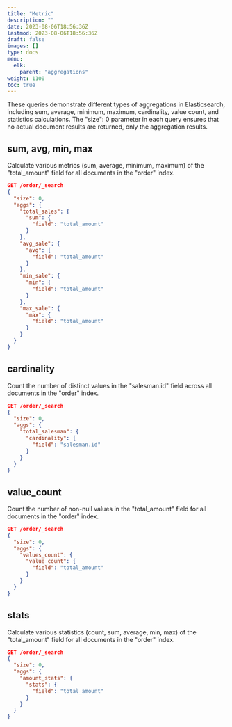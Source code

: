 ```yaml
---
title: "Metric"
description: ""
date: 2023-08-06T18:56:36Z
lastmod: 2023-08-06T18:56:36Z
draft: false
images: []
type: docs
menu:
  elk:
    parent: "aggregations"
weight: 1100
toc: true
---
```


These queries demonstrate different types of aggregations in Elasticsearch, including sum, average, minimum, maximum, cardinality, value count, and statistics calculations. The "size": 0 parameter in each query ensures that no actual document results are returned, only the aggregation results.

## sum, avg, min, max
Calculate various metrics (sum, average, minimum, maximum) of the "total_amount" field for all documents in the "order" index.
```json
GET /order/_search
{
  "size": 0,
  "aggs": {
    "total_sales": {
      "sum": {
        "field": "total_amount"
      }
    },
    "avg_sale": {
      "avg": {
        "field": "total_amount"
      }
    },
    "min_sale": {
      "min": {
        "field": "total_amount"
      }
    },
    "max_sale": {
      "max": {
        "field": "total_amount"
      }
    }
  }
}
```

## cardinality
Count the number of distinct values in the "salesman.id" field across all documents in the "order" index.
```json
GET /order/_search
{
  "size": 0,
  "aggs": {
    "total_salesman": {
      "cardinality": {
        "field": "salesman.id"
      }
    }
  }
}
```

## value_count
Count the number of non-null values in the "total_amount" field for all documents in the "order" index.
```json
GET /order/_search
{
  "size": 0,
  "aggs": {
    "values_count": {
      "value_count": {
        "field": "total_amount"
      }
    }
  }
}
```

## stats
Calculate various statistics (count, sum, average, min, max) of the "total_amount" field for all documents in the "order" index.
```json
GET /order/_search
{
  "size": 0,
  "aggs": {
    "amount_stats": {
      "stats": {
        "field": "total_amount"
      }
    }
  }
}
```
